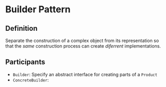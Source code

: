 # Builder Pattern

## Definition

Separate the construction of a complex object from its representation so that the 
*same* construction process can create *diferrent* implementations.

## Participants

* `Builder`: Specify an abstract interface for creating parts of a `Product`
* `ConcreteBuilder`: 
